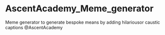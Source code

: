 # AscentAcademy_Meme_generator
Meme generator  to generate bespoke means by adding hilariousor caustic captions @AscentAcademy
